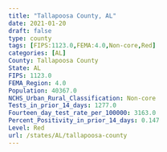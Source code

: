 ```yaml
---
title: "Tallapoosa County, AL"
date: 2021-01-20
draft: false
type: county
tags: [FIPS:1123.0,FEMA:4.0,Non-core,Red]
categories: [AL]
County: Tallapoosa County
State: AL
FIPS: 1123.0
FEMA_Region: 4.0
Population: 40367.0
NCHS_Urban_Rural_Classification: Non-core
Tests_in_prior_14_days: 1277.0
Fourteen_day_test_rate_per_100000: 3163.0
Percent_Positivity_in_prior_14_days: 0.147
Level: Red
url: /states/AL/tallapoosa-county
---
```




